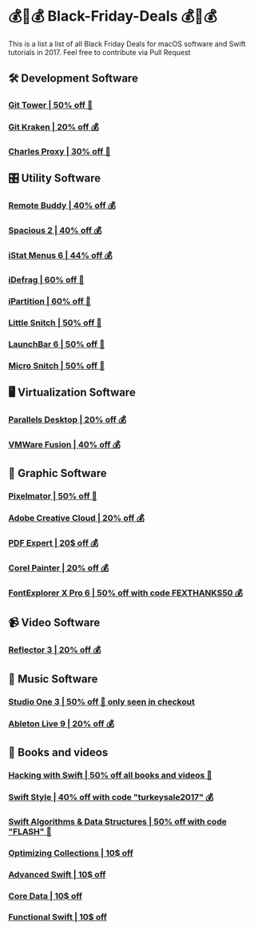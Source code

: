 # 💰💸💰 Black-Friday-Deals 💰💸💰
This is a list a list of all Black Friday Deals for macOS software and Swift tutorials in 2017. Feel free to contribute via Pull Request

## 🛠 Development Software
### [Git Tower | 50% off 💸](https://www.git-tower.com/buy)
### [Git Kraken | 20% off 💰](https://twitter.com/GitKraken/status/932703895167623168)
### [Charles Proxy | 30% off 💸](https://www.charlesproxy.com/buy/?promoCode=CHARLESBLACK17)

## 🎛 Utility Software
### [Remote Buddy | 40% off 💰](https://www.iospirit.com/products/remotebuddy/)
### [Spacious 2 | 40% off 💰](https://www.iospirit.com/products/spacious/)
### [iStat Menus 6 | 44% off 💰](https://bjango.com/mac/istatmenus/)
### [iDefrag | 60% off 💸](https://coriolis-systems.com/iDefrag)
### [iPartition | 60% off 💸](https://coriolis-systems.com/iPartition)
### [Little Snitch | 50% off 💸](https://www.obdev.at/products/littlesnitch/index.html)
### [LaunchBar 6 | 50% off 💸](https://www.obdev.at/products/launchbar/index.html)
### [Micro Snitch | 50% off 💸](https://www.obdev.at/products/microsnitch/index.html)

## 🖥 Virtualization Software
### [Parallels Desktop | 20% off 💰](https://www.parallels.com/de/)
### [VMWare Fusion | 40% off 💰](https://www.vmware.com/products/fusion.html)

## 🎨 Graphic Software
### [Pixelmator | 50% off 💸](https://itunes.apple.com/us/app/pixelmator/id407963104?mt=12&ign-mpt=uo%3D4)
### [Adobe Creative Cloud | 20% off 💰](https://www.adobe.com/creativecloud/plans.html?promoid=8DN85N5R&mv=other)
### [PDF Expert | 20$ off 💰](https://pdfexpert.com/de/store)
### [Corel Painter | 20% off 💰](https://www.painterartist.com/en/special-offers/)
### [FontExplorer X Pro 6 | 50% off with code FEXTHANKS50 💰](http://www.fontexplorerx.com/)

## 📹 Video Software
### [Reflector 3 | 20% off 💰](https://store.airsquirrels.com/reflector/)

## 🎹 Music Software
### [Studio One 3 | 50% off 💸 only seen in checkout](https://www.presonus.com/products/Studio-One)
### [Ableton Live 9 | 20% off 💰](https://www.ableton.com/en/shop/live/)

## 📖 Books and videos
### [Hacking with Swift | 50% off all books and videos 💸](https://www.hackingwithswift.com/offers)
### [Swift Style | 40% off with code "turkeysale2017" 💰](http://ericasadun.com/2017/11/21/black-friday-sale-swift-style-with-a-discount)
### [Swift Algorithms & Data Structures | 50% off with code "FLASH" 💸](https://shop.waynewbishop.com/products/swift-algorithms-3rd-edition)
### [Optimizing Collections | 10$ off ](https://www.objc.io/books/optimizing-collections/)
### [Advanced Swift | 10$ off](https://www.objc.io/books/advanced-swift/)
### [Core Data | 10$ off](https://www.objc.io/books/core-data/)
### [Functional Swift | 10$ off](https://www.objc.io/books/functional-swift/)
